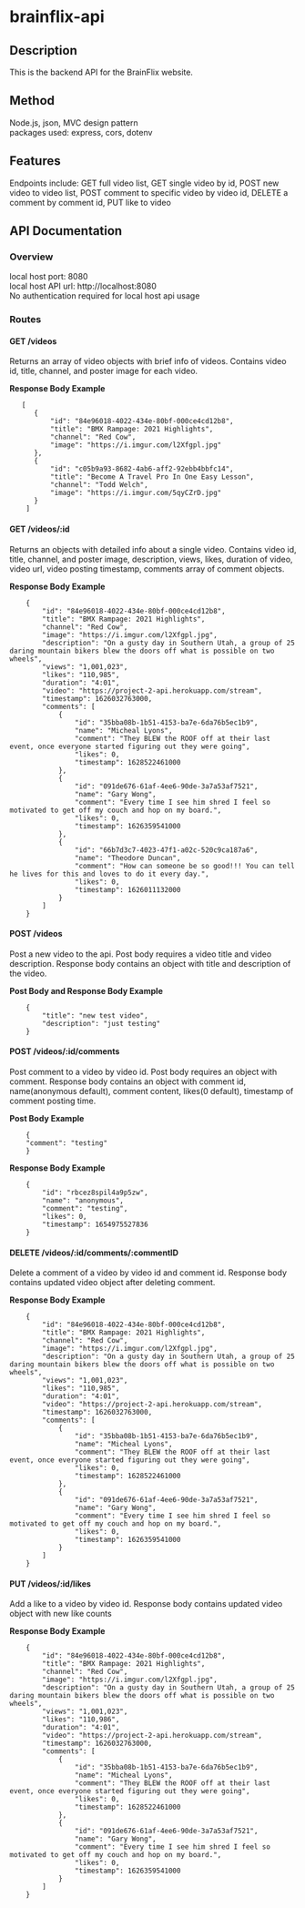# brainflix-api

## Description ##

This is the backend API for the BrainFlix website.


## Method ##

Node.js, json, MVC design pattern  
packages used: express, cors, dotenv


## Features ##

Endpoints include: GET full video list, GET single video by id, POST new video to video list, POST comment to specific video by video id, DELETE a comment by comment id, PUT like to video




## API Documentation ##

### Overview ###
local host port: 8080  
local host API url: http://localhost:8080  
No authentication required for local host api usage  

### Routes ###

#### GET /videos ####
Returns an array of video objects with brief info of videos. 
Contains video id, title, channel, and poster image for each video.

**Response Body Example**  
```
   [
      {
          "id": "84e96018-4022-434e-80bf-000ce4cd12b8",
          "title": "BMX Rampage: 2021 Highlights",
          "channel": "Red Cow",
          "image": "https://i.imgur.com/l2Xfgpl.jpg"
      },
      {
          "id": "c05b9a93-8682-4ab6-aff2-92ebb4bbfc14",
          "title": "Become A Travel Pro In One Easy Lesson",
          "channel": "Todd Welch",
          "image": "https://i.imgur.com/5qyCZrD.jpg"
      }
    ]
```

#### GET /videos/:id ####
Returns an objects with detailed info about a single video. 
Contains video id, title, channel, and poster image, description, views, likes, duration of video, video url, video posting timestamp, comments array of comment objects.

**Response Body Example**  
```
    {
        "id": "84e96018-4022-434e-80bf-000ce4cd12b8",
        "title": "BMX Rampage: 2021 Highlights",
        "channel": "Red Cow",
        "image": "https://i.imgur.com/l2Xfgpl.jpg",
        "description": "On a gusty day in Southern Utah, a group of 25 daring mountain bikers blew the doors off what is possible on two wheels",
        "views": "1,001,023",
        "likes": "110,985",
        "duration": "4:01",
        "video": "https://project-2-api.herokuapp.com/stream",
        "timestamp": 1626032763000,
        "comments": [
            {
                "id": "35bba08b-1b51-4153-ba7e-6da76b5ec1b9",
                "name": "Micheal Lyons",
                "comment": "They BLEW the ROOF off at their last event, once everyone started figuring out they were going",
                "likes": 0,
                "timestamp": 1628522461000
            },
            {
                "id": "091de676-61af-4ee6-90de-3a7a53af7521",
                "name": "Gary Wong",
                "comment": "Every time I see him shred I feel so motivated to get off my couch and hop on my board.",
                "likes": 0,
                "timestamp": 1626359541000
            },
            {
                "id": "66b7d3c7-4023-47f1-a02c-520c9ca187a6",
                "name": "Theodore Duncan",
                "comment": "How can someone be so good!!! You can tell he lives for this and loves to do it every day.",
                "likes": 0,
                "timestamp": 1626011132000
            }
        ]
    }
```

#### POST /videos ####
Post a new video to the api.
Post body requires a video title and video description. 
Response body contains an object with title and description of the video.

**Post Body and Response Body Example**
```
    {
        "title": "new test video",
        "description": "just testing"
    }
```

#### POST /videos/:id/comments ####
Post comment to a video by video id.
Post body requires an object with comment.
Response body contains an object with comment id, name(anonymous default), comment content, likes(0 default), timestamp of comment posting time.

**Post Body Example**  
```
    {
    "comment": "testing"
    }
```

**Response Body Example**  
```
    {
        "id": "rbcez8spil4a9p5zw",
        "name": "anonymous",
        "comment": "testing",
        "likes": 0,
        "timestamp": 1654975527836
    }
```

#### DELETE /videos/:id/comments/:commentID ####
Delete a comment of a video by video id and comment id.
Response body contains updated video object after deleting comment.

**Response Body Example**  
```
    {
        "id": "84e96018-4022-434e-80bf-000ce4cd12b8",
        "title": "BMX Rampage: 2021 Highlights",
        "channel": "Red Cow",
        "image": "https://i.imgur.com/l2Xfgpl.jpg",
        "description": "On a gusty day in Southern Utah, a group of 25 daring mountain bikers blew the doors off what is possible on two wheels",
        "views": "1,001,023",
        "likes": "110,985",
        "duration": "4:01",
        "video": "https://project-2-api.herokuapp.com/stream",
        "timestamp": 1626032763000,
        "comments": [
            {
                "id": "35bba08b-1b51-4153-ba7e-6da76b5ec1b9",
                "name": "Micheal Lyons",
                "comment": "They BLEW the ROOF off at their last event, once everyone started figuring out they were going",
                "likes": 0,
                "timestamp": 1628522461000
            },
            {
                "id": "091de676-61af-4ee6-90de-3a7a53af7521",
                "name": "Gary Wong",
                "comment": "Every time I see him shred I feel so motivated to get off my couch and hop on my board.",
                "likes": 0,
                "timestamp": 1626359541000
            }
        ]
    }
```

#### PUT /videos/:id/likes ####
Add a like to a video by video id.
Response body contains updated video object with new like counts

**Response Body Example**  
```
    {
        "id": "84e96018-4022-434e-80bf-000ce4cd12b8",
        "title": "BMX Rampage: 2021 Highlights",
        "channel": "Red Cow",
        "image": "https://i.imgur.com/l2Xfgpl.jpg",
        "description": "On a gusty day in Southern Utah, a group of 25 daring mountain bikers blew the doors off what is possible on two wheels",
        "views": "1,001,023",
        "likes": "110,986",
        "duration": "4:01",
        "video": "https://project-2-api.herokuapp.com/stream",
        "timestamp": 1626032763000,
        "comments": [
            {
                "id": "35bba08b-1b51-4153-ba7e-6da76b5ec1b9",
                "name": "Micheal Lyons",
                "comment": "They BLEW the ROOF off at their last event, once everyone started figuring out they were going",
                "likes": 0,
                "timestamp": 1628522461000
            },
            {
                "id": "091de676-61af-4ee6-90de-3a7a53af7521",
                "name": "Gary Wong",
                "comment": "Every time I see him shred I feel so motivated to get off my couch and hop on my board.",
                "likes": 0,
                "timestamp": 1626359541000
            }
        ]
    }
```



